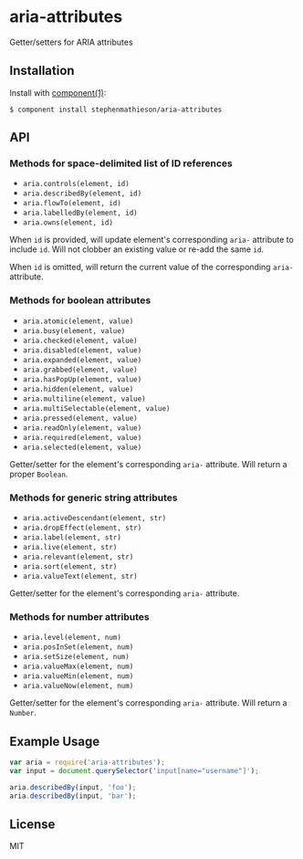 
# aria-attributes

  Getter/setters for ARIA attributes

## Installation

  Install with [component(1)](http://component.io):

    $ component install stephenmathieson/aria-attributes

## API

### Methods for space-delimited list of ID references

  - `aria.controls(element, id)`
  - `aria.describedBy(element, id)`
  - `aria.flowTo(element, id)`
  - `aria.labelledBy(element, id)`
  - `aria.owns(element, id)`

When `id` is provided, will update element's corresponding `aria-` attribute to include `id`.  Will not clobber an existing value or re-add the same `id`.

When `id` is omitted, will return the current value of the corresponding `aria-` attribute.

### Methods for boolean attributes

  - `aria.atomic(element, value)`
  - `aria.busy(element, value)`
  - `aria.checked(element, value)`
  - `aria.disabled(element, value)`
  - `aria.expanded(element, value)`
  - `aria.grabbed(element, value)`
  - `aria.hasPopUp(element, value)`
  - `aria.hidden(element, value)`
  - `aria.multiline(element, value)`
  - `aria.multiSelectable(element, value)`
  - `aria.pressed(element, value)`
  - `aria.readOnly(element, value)`
  - `aria.required(element, value)`
  - `aria.selected(element, value)`

Getter/setter for the element's corresponding `aria-` attribute.  Will return a proper `Boolean`.

### Methods for generic string attributes

  - `aria.activeDescendant(element, str)`
  - `aria.dropEffect(element, str)`
  - `aria.label(element, str)`
  - `aria.live(element, str)`
  - `aria.relevant(element, str)`
  - `aria.sort(element, str)`
  - `aria.valueText(element, str)`

Getter/setter for the element's corresponding `aria-` attribute.

### Methods for number attributes

  - `aria.level(element, num)`
  - `aria.posInSet(element, num)`
  - `aria.setSize(element, num)`
  - `aria.valueMax(element, num)`
  - `aria.valueMin(element, num)`
  - `aria.valueNow(element, num)`

Getter/setter for the element's corresponding `aria-` attribute.  Will return a `Number`.

## Example Usage

```js
var aria = require('aria-attributes');
var input = document.querySelector('input[name="username"]');

aria.describedBy(input, 'foo');
aria.describedBy(input, 'bar');
```

## License

  MIT
